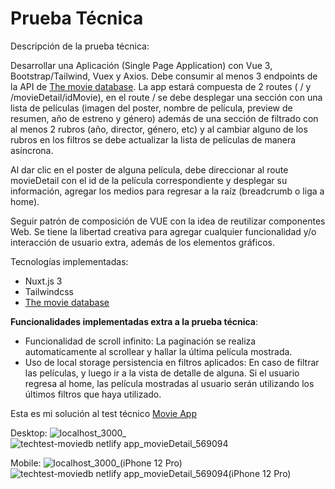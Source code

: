 # Prueba Técnica

Descripción de la prueba técnica: 

Desarrollar una Aplicación (Single Page Application) con Vue 3, Bootstrap/Tailwind, Vuex y Axios. Debe
consumir al menos 3 endpoints de la API de  [The movie database](https://developers.themoviedb.org/). La app
estará compuesta de 2 routes ( / y /movieDetail/idMovie), en el route / se debe desplegar una sección con
una lista de películas (imagen del poster, nombre de película, preview de resumen, año de estreno y género)
además de una sección de filtrado con al menos 2 rubros (año, director, género, etc) y al cambiar alguno de
los rubros en los filtros se debe actualizar la lista de películas de manera asíncrona.

Al dar clic en el poster de alguna película, debe direccionar al route movieDetail con el id de la película
correspondiente y desplegar su información, agregar los medios para regresar a la raíz (breadcrumb o liga a
home).

Seguir patrón de composición de VUE con la idea de reutilizar componentes Web.
Se tiene la libertad creativa para agregar cualquier funcionalidad y/o interacción de usuario extra, además de
los elementos gráficos.

Tecnologías implementadas:
- Nuxt.js 3
- Tailwindcss
- [The movie database](https://developers.themoviedb.org/)

**Funcionalidades implementadas extra a la prueba técnica**:
- Funcionalidad de scroll infinito: La paginación se realiza automaticamente al scrollear y hallar la última película mostrada.
- Uso de local storage persistencia en filtros aplicados: En caso de filtrar las películas, y luego ir a la vista de detalle de alguna. Si el usuario regresa al home,  las película
mostradas al usuario serán utilizando los últimos filtros que haya utilizado.

Esta es mi solución al test técnico [Movie App](https://techtest-moviedb.netlify.app/)

Desktop: 
![localhost_3000_](https://github.com/agustinmoranr/movie-app-techtest/assets/54689488/0dacd4a9-c9dc-416f-bd7f-5c0cc188f7cf)
![techtest-moviedb netlify app_movieDetail_569094](https://github.com/agustinmoranr/movie-app-techtest/assets/54689488/310facd4-48b3-4b29-959f-4570b64d58d9)


Mobile:
![localhost_3000_(iPhone 12 Pro)](https://github.com/agustinmoranr/movie-app-techtest/assets/54689488/62de561c-b034-47ae-bd1e-23da77032bc8)
![techtest-moviedb netlify app_movieDetail_569094(iPhone 12 Pro)](https://github.com/agustinmoranr/movie-app-techtest/assets/54689488/f0409aad-ec74-405b-bdfb-639f5d2a6fc5)


